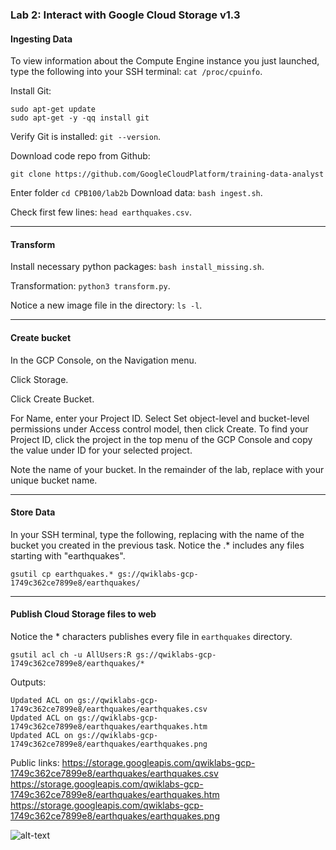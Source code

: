 ### Lab 2: Interact with Google Cloud Storage v1.3

#### Ingesting Data
To view information about the Compute Engine instance you just launched, type the following into your SSH terminal: `cat /proc/cpuinfo`.

Install Git:
```
sudo apt-get update
sudo apt-get -y -qq install git
```
Verify Git is installed: `git --version`.

Download code repo from Github:
```
git clone https://github.com/GoogleCloudPlatform/training-data-analyst
```

Enter folder `cd CPB100/lab2b`
Download data: `bash ingest.sh`.

Check first few lines: `head earthquakes.csv`.

___
#### Transform
Install necessary python packages: `bash install_missing.sh`.

Transformation: `python3 transform.py`.

Notice a new image file in the directory: `ls -l`.

___
#### Create bucket
In the GCP Console, on the Navigation menu.

Click Storage.

Click Create Bucket.

For Name, enter your Project ID. Select Set object-level and bucket-level permissions under Access control model, then click Create. To find your Project ID, click the project in the top menu of the GCP Console and copy the value under ID for your selected project.

Note the name of your bucket. In the remainder of the lab, replace <BUCKET-NAME> with your unique bucket name.

___
#### Store Data
In your SSH terminal, type the following, replacing <YOUR-BUCKET> with the name of the bucket you created in the previous task. Notice the .* includes any files starting with "earthquakes".
```
gsutil cp earthquakes.* gs://qwiklabs-gcp-1749c362ce7899e8/earthquakes/
```

___
#### Publish Cloud Storage files to web
Notice the * characters publishes every file in `earthquakes` directory.
```
gsutil acl ch -u AllUsers:R gs://qwiklabs-gcp-1749c362ce7899e8/earthquakes/*
```

Outputs:
```
Updated ACL on gs://qwiklabs-gcp-1749c362ce7899e8/earthquakes/earthquakes.csv
Updated ACL on gs://qwiklabs-gcp-1749c362ce7899e8/earthquakes/earthquakes.htm
Updated ACL on gs://qwiklabs-gcp-1749c362ce7899e8/earthquakes/earthquakes.png
```

Public links:
https://storage.googleapis.com/qwiklabs-gcp-1749c362ce7899e8/earthquakes/earthquakes.csv
https://storage.googleapis.com/qwiklabs-gcp-1749c362ce7899e8/earthquakes/earthquakes.htm
https://storage.googleapis.com/qwiklabs-gcp-1749c362ce7899e8/earthquakes/earthquakes.png

![alt-text](figs/published.png)
